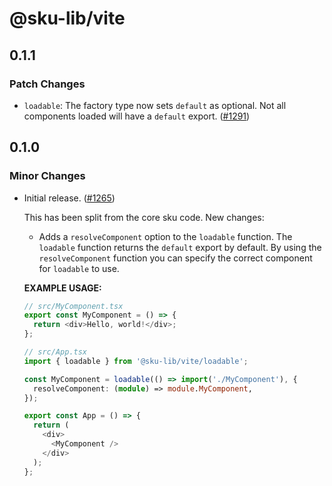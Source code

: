 # @sku-lib/vite

## 0.1.1

### Patch Changes

- `loadable`: The factory type now sets `default` as optional. Not all components loaded will have a `default` export. ([#1291](https://github.com/seek-oss/sku/pull/1291))

## 0.1.0

### Minor Changes

- Initial release. ([#1265](https://github.com/seek-oss/sku/pull/1265))

  This has been split from the core sku code. New changes:

  - Adds a `resolveComponent` option to the `loadable` function. The `loadable` function returns the `default` export by default. By using the `resolveComponent` function you can specify the correct component for `loadable` to use.

  **EXAMPLE USAGE:**

  ```typescript
  // src/MyComponent.tsx
  export const MyComponent = () => {
    return <div>Hello, world!</div>;
  };

  // src/App.tsx
  import { loadable } from '@sku-lib/vite/loadable';

  const MyComponent = loadable(() => import('./MyComponent'), {
    resolveComponent: (module) => module.MyComponent,
  });

  export const App = () => {
    return (
      <div>
        <MyComponent />
      </div>
    );
  };
  ```
